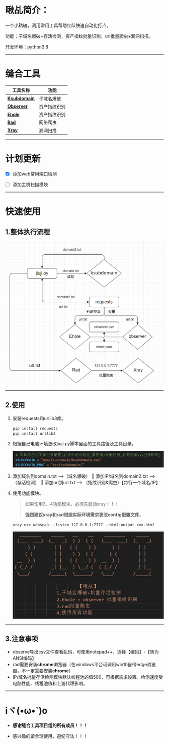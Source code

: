 # 啾乩简介：

一个小轱辘，调用常用工具帮助红队快速自动化打点。

功能：子域名爆破+存活检测，资产指纹批量识别，url批量爬虫+漏洞扫描。

开发环境：python3.8

------

# 缝合工具

| 工具名称                                                 | 功能         |
| -------------------------------------------------------- | ------------ |
| [**Ksubdomain**](https://github.com/boy-hack/ksubdomain) | 子域名爆破   |
| [**Observer**](https://github.com/0x727/ObserverWard)    | 资产指纹识别 |
| [**Ehole**](https://github.com/EdgeSecurityTeam/EHole)   | 资产指纹识别 |
| [**Rad**](https://github.com/chaitin/rad)                | 网络爬虫     |
| [**Xray**](https://github.com/chaitin/xray)              | 漏洞扫描     |

------

# 计划更新

- [x] 添加web常用端口检测

- [ ] 添加主机扫描模块

------

# 快速使用

## 1.整体执行流程

![](https://github.com/di-ao/jiuji/blob/main/img/%E6%B5%81%E7%A8%8B.png)

------

## 2.使用

1. 安装requests和urllib3库。

   ```
   pip install requests
   pip install urllib3
   ```

2. 根据自己电脑环境更改jiuji.py脚本里面的工具路径及工具目录。

   <img src="https://github.com/di-ao/jiuji/blob/main/img/%E8%B7%AF%E5%BE%84.png" />

3. 添加域名到domain.txt -->（域名爆破） ||  添加IP/域名到domain2.txt -->（存活检测） ||  添加url到url.txt --> （指纹识别&爬虫）【每行一个域名/IP】

4. 使用功能模块。

   > 如果使用3、4功能模块，必须先启动xray！！！
   >
   > **强烈建议xray和rad根据实际环境需求更改config配置文件**。

   ```
   xray.exe webscan --listen 127.0.0.1:7777 --html-output xxx.html
   ```

   <img src="https://github.com/di-ao/jiuji/blob/main/img/%E5%8A%9F%E8%83%BD.png" />

------

## 3.注意事项

- observe导出csv文件查看乱码，可使用notepad++，选择【编码】-【转为ANSI编码】
- rad需要安装**chrome**浏览器（在windows平台可调用win10自带edge浏览器，不一定需要安装**chrome**）
- IP/域名批量存活检测模块默认线程池的值500，可根据需求设置。检测速度受电脑性能、线程池值和上游代理影响。

------

# iヾ(•ω•`)o

- **感谢缝合工具项目组的所有成员！！！**

- 感兴趣的请合理使用，遵纪守法！！！

  

